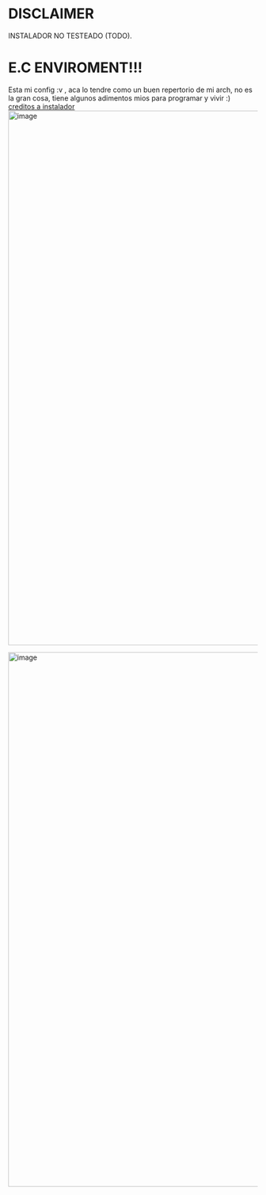 # DISCLAIMER 
INSTALADOR NO TESTEADO (TODO).
# E.C ENVIROMENT!!!
Esta mi config :v , aca lo tendre como un buen repertorio de mi arch, no es la gran cosa, tiene algunos adimentos mios para programar y vivir :) [creditos a instalador](https://github.com/dakota-m/hyprland-setup/blob/main/1-install.sh)
<img width="1920" height="1080" alt="image" src="https://github.com/user-attachments/assets/41f9caf8-b8b7-4b70-b3c1-4506e44abdad" />

<img width="1920" height="1080" alt="image" src="https://github.com/user-attachments/assets/aae98c89-4710-4e80-a55b-e51b53b2fbdf" />



